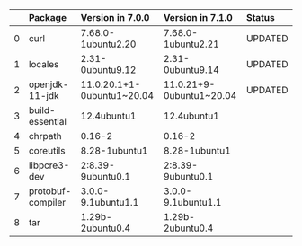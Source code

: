 <!-- markdown-link-check-disable -->

|    | Package           | Version in 7.0.0           | Version in 7.1.0         | Status   |
|---:|:------------------|:---------------------------|:-------------------------|:---------|
|  0 | curl              | 7.68.0-1ubuntu2.20         | 7.68.0-1ubuntu2.21       | UPDATED  |
|  1 | locales           | 2.31-0ubuntu9.12           | 2.31-0ubuntu9.14         | UPDATED  |
|  2 | openjdk-11-jdk    | 11.0.20.1+1-0ubuntu1~20.04 | 11.0.21+9-0ubuntu1~20.04 | UPDATED  |
|  3 | build-essential   | 12.4ubuntu1                | 12.4ubuntu1              |          |
|  4 | chrpath           | 0.16-2                     | 0.16-2                   |          |
|  5 | coreutils         | 8.28-1ubuntu1              | 8.28-1ubuntu1            |          |
|  6 | libpcre3-dev      | 2:8.39-9ubuntu0.1          | 2:8.39-9ubuntu0.1        |          |
|  7 | protobuf-compiler | 3.0.0-9.1ubuntu1.1         | 3.0.0-9.1ubuntu1.1       |          |
|  8 | tar               | 1.29b-2ubuntu0.4           | 1.29b-2ubuntu0.4         |          |